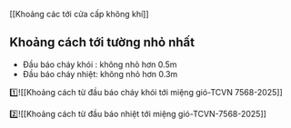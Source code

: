 
[[Khoảng các tới cửa cấp không khí]]
## Khoảng cách tới tường nhỏ nhất
 - Đầu báo cháy khói : không nhỏ hơn 0.5m
- Đầu báo cháy nhiệt: không nhỏ hơn 0.3m 

1️⃣![[Khoảng cách từ đầu báo cháy khói tới miệng gió-TCVN 7568-2025]]



2️⃣![[Khoảng cách từ đầu báo nhiệt tới miệng gió-TCVN-7568-2025]]

